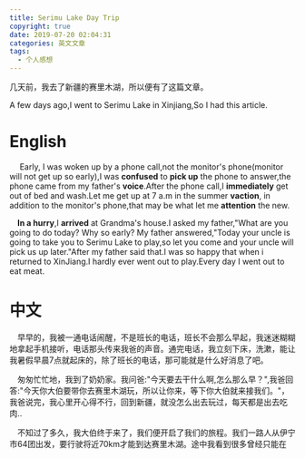 ```yaml
---
title: Serimu Lake Day Trip
copyright: true
date: 2019-07-20 02:04:31
categories: 英文文章
tags:
  - 个人感想
---
```


几天前，我去了新疆的赛里木湖，所以便有了这篇文章。

A few days ago,I went to Serimu Lake in Xinjiang,So I had this article.

<!--more-->

# English

&emsp; Early, I was woken up by a phone call,not the monitor's phone(monitor will not get up so early),I was __confused__ to __pick up__ the phone to answer,the phone came from my father's __voice__.After the phone call,I __immediately__ get out of bed and wash.Let me get up at 7 a.m in the summer __vaction__, in addition to the monitor's phone,that may be what let me __attention__ the new.

&emsp;__In a hurry__,I __arrived__ at Grandma's house.I asked my father,"What are you going to do today? Why so early? My father answered,"Today your uncle is going to take you to Serimu Lake to play,so let you come and your uncle will pick us up later."After my father said that.I was so happy that when i returned to XinJiang.I hardly ever went out to play.Every day I went out to eat meat.

# 中文

&emsp;早早的，我被一通电话闹醒，不是班长的电话，班长不会那么早起，我迷迷糊糊地拿起手机接听，电话那头传来我爸的声音。通完电话，我立刻下床，洗漱，能让我暑假早晨7点就起床的，除了班长的电话，那可能就是什么好消息了吧。

&emsp;匆匆忙忙地，我到了奶奶家。我问爸:"今天要去干什么啊,怎么那么早？",我爸回答:"今天你大伯要带你去赛里木湖玩，所以让你来，等下你大伯就来接我们。"，我爸说完，我心里开心得不行，回到新疆，就没怎么出去玩过，每天都是出去吃肉..

&emsp;不知过了多久，我大伯终于来了，我们便开启了我们的旅程。我们一路人从伊宁市64团出发，要行驶将近70km才能到达赛里木湖。途中我看到很多曾经只能在


